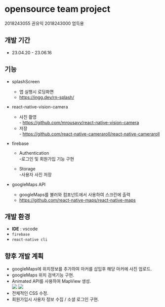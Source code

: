 # opensource team project

2018243055 권유익
2018243000 엄득용

## 개발 기간

- 23.04.20 - 23.06.16

## 기능

- splashScreen

  - 앱 실행시 로딩화면
  - https://ingg.dev/rn-splash/

- react-native-vision-camera

  - 사진 촬영<br> - https://github.com/mrousavy/react-native-vision-camera
  - 저장<br> - https://github.com/react-native-cameraroll/react-native-cameraroll

- firebase

  - Authentication<br> -로그인 및 회원가입 기능 구현

  - Storage<br> -사용자 사진 저장

- googleMaps API
  - googleMaps를 불러와 컴포넌트에서 사용하여 스크린에 출력
  - https://github.com/react-native-maps/react-native-maps

## 개발 환경

- **IDE** : vscode
- `firebase`
- `react-native cli`

## 향후 개발 계획

- googleMaps에 위치정보를 추가하여 마커를 삽입후 해당 마커에 사진 업로드.
- googleMaps 위치 검색기능 구현.
- Animated API를 사용하여 MapView 생성.
  <br>![](http://i.giphy.com/xT77XMw9IwS6QAv0nC.gif) ![](http://i.giphy.com/3o6UBdGQdM1GmVoIdq.gif)
- 전체적인 CSS 수정.
- 회원가입시 사용자 정보 수집 / 소셜 로그인 구현.
